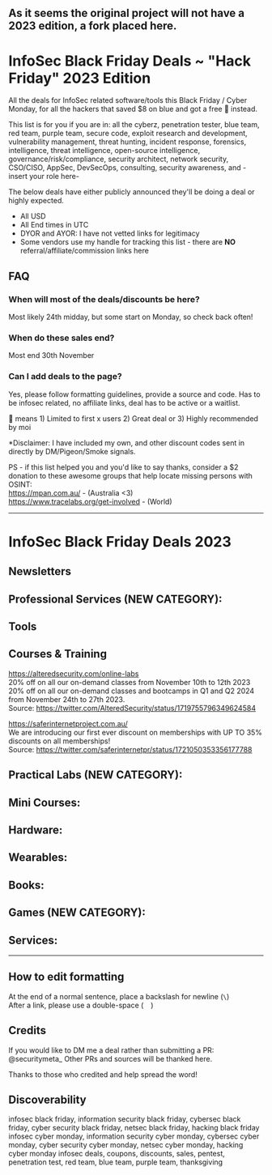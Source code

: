 ## As it seems the original project will not have a 2023 edition, a fork placed here.

# InfoSec Black Friday Deals ~ "Hack Friday" 2023 Edition
All the deals for InfoSec related software/tools this Black Friday / Cyber Monday, for all the hackers that saved $8 on blue and got a free :see_no_evil: instead.

This list is for you if you are in: all the cyberz, penetration tester, blue team, red team, purple team, secure code, exploit research and development, vulnerability management, threat hunting, incident response, forensics, intelligence, threat intelligence, open-source intelligence, governance/risk/compliance, security architect, network security, CSO/CISO, AppSec, DevSecOps, consulting, security awareness, and -insert your role here-

The below deals have either publicly announced they'll be doing a deal or highly expected.
- All USD
- All End times in UTC
- DYOR and AYOR: I have not vetted links for legitimacy
- Some vendors use my handle for tracking this list - there are **NO** referral/affiliate/commission links here

## FAQ

### When will most of the deals/discounts be here?
Most likely 24th midday, but some start on Monday, so check back often!

### When do these sales end?
Most end 30th November

### Can I add deals to the page?
Yes, please follow formatting guidelines, provide a source and code. Has to be infosec related, no affiliate links, deal has to be active or a waitlist.

:see_no_evil: means 1) Limited to first x users 2) Great deal or 3) Highly recommended by moi

*Disclaimer: I have included my own, and other discount codes sent in directly by DM/Pigeon/Smoke signals.

PS - if this list helped you and you'd like to say thanks, consider a $2 donation to these awesome groups that help locate missing persons with OSINT: \
https://mpan.com.au/ - (Australia <3) \
https://www.tracelabs.org/get-involved - (World)

-----------------------------------------------------------------------------------------

# InfoSec Black Friday Deals 2023

## Newsletters


## Professional Services (NEW CATEGORY):


## Tools

  
## Courses & Training
https://alteredsecurity.com/online-labs  
20% off on all our on-demand classes from November 10th to 12th 2023  
20% off on all our on-demand classes and bootcamps in Q1 and Q2 2024 from November 24th to 27th 2023.   
Source: https://twitter.com/AlteredSecurity/status/1719755796349624584  

https://saferinternetproject.com.au/  
We are introducing our first ever discount on memberships with UP TO 35% discounts on all memberships!  
Source: https://twitter.com/saferinternetpr/status/1721050353356177788  

## Practical Labs (NEW CATEGORY):


## Mini Courses:


## Hardware:


## Wearables:


## Books:


## Games (NEW CATEGORY):


## Services:


-----------------------------------------------------------------------------------------

## How to edit formatting
At the end of a normal sentence, place a backslash for newline (`\`)  
After a link, please use a double-space (`  `)

## Credits
If you would like to DM me a deal rather than submitting a PR: @securitymeta_
Other PRs and sources will be thanked here.

Thanks to those who credited and help spread the word!

## Discoverability
infosec black friday, information security black friday, cybersec black friday, cyber security black friday, netsec black friday, hacking black friday
infosec cyber monday, information security cyber monday, cybersec cyber monday, cyber security cyber monday, netsec cyber monday, hacking cyber monday
infosec deals, coupons, discounts, sales, pentest, penetration test, red team, blue team, purple team, thanksgiving
